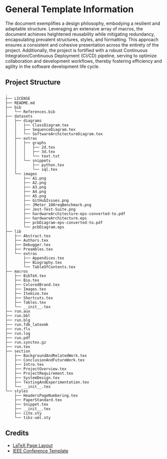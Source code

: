 # General Template Information

The document exemplifies a design philosophy, embodying a resilient and adaptable structure. Leveraging an extensive array of macros, the document achieves heightened reusability while mitigating redundancy, encapsulating prevalent structures, styles, and formatting. This approach ensures a consistent and cohesive presentation across the entirety of the project. Additionally, the project is fortified with a robust Continuous Integration/Continuous Deployment (CI/CD) pipeline, serving to optimize collaboration and development workflows, thereby fostering efficiency and agility in the software development life cycle.

## Project Structure

```
.
├── LICENSE
├── README.md
├── bib
│   └── References.bib
├── datasets
│   ├── diagrams
│   │   ├── ClassDiagram.tex
│   │   ├── SequenceDiagram.tex
│   │   └── SoftwareArchitectureDiagram.tex
│   ├── extras
│   │   ├── graphs
│   │   │   ├── 2d.tex
│   │   │   ├── 3d.tex
│   │   │   └── text.txt
│   │   └── snippets
│   │       ├── python.tex
│   │       └── sql.tex
│   └── images
│       ├── A1.png
│       ├── A2.png
│       ├── A3.png
│       ├── A4.png
│       ├── A5.png
│       ├── GitHubIssues.png
│       ├── JMeter_100reqBenchmark.png
│       ├── Jest-Test-Suite.png
│       ├── hardwareArchitecture-eps-converted-to.pdf
│       ├── hardwareArchitecture.eps
│       ├── pcbDiagram-eps-converted-to.pdf
│       └── pcbDiagram.eps
├── lib
│   ├── Abstract.tex
│   ├── Authors.tex
│   ├── Debugger.tex
│   ├── Preambles.tex
│   └── extras
│       ├── Appendices.tex
│       ├── Biography.tex
│       └── TableOfContents.tex
├── macros
│   ├── BibTeX.tex
│   ├── Bio.tex
│   ├── ColoredBrand.tex
│   ├── Images.tex
│   ├── Itemize.tex
│   ├── Shortcuts.tex
│   ├── Tables.tex
│   └── __init__.tex
├── run.aux
├── run.bbl
├── run.blg
├── run.fdb_latexmk
├── run.fls
├── run.log
├── run.pdf
├── run.synctex.gz
├── run.tex
├── section
│   ├── BackgroundAndRelatedWork.tex
│   ├── ConclusionAndFutureWork.tex
│   ├── Intro.tex
│   ├── ProjectOverview.tex
│   ├── ProjectRequirement.tex
│   ├── SystemDesign.tex
│   ├── TestingAndExperimentation.tex
│   └── __init__.tex
└── styles
    ├── HeadersPageNumbering.tex
    ├── PaperStandard.tex
    ├── Snippet.tex
    ├── __init__.tex
    ├── cite.sty
    └── tikz-uml.sty
```

## Credits

- [LaTeX Page Layout](https://www.overleaf.com/learn/latex/Page_size_and_margins)
- [IEEE Conference Template](https://www.ieee.org/conferences/publishing/templates.html)
